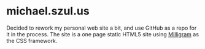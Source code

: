 # michael.szul.us

Decided to rework my personal web site a bit, and use GitHub as a repo for it in the process. The site is a one page static HTML5 site using [Milligram](https://milligram.github.io) as the CSS framework.
